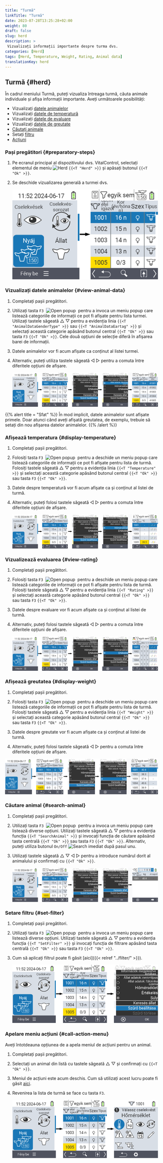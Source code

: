 ```yaml
---
title: "Turmă"
linkTitle: "Turmă"
date: 2023-07-28T13:25:28+02:00
weight: 80
draft: false
slug: herd
description: >
 Vizualizați informații importante despre turma dvs.
categories: [Herd]
tags: [Herd, Temperature, Weight, Rating, Animal data]
translationKey: herd
---
```

## Turmă {#herd}

În cadrul meniului Turmă, puteți vizualiza întreaga turmă, căuta animale individuale și afișa informații importante. Aveți următoarele posibilități:

- Vizualizați [datele animalelor](#view-animal-data)
- Vizualizați [datele de temperatură](#display-temperature)
- Vizualizați [datele de evaluare](#view-rating)
- Vizualizați [datele de greutate](#view-rating)
- [Căutați animale](#search-animal)
- Setați [filtru](#set-filter)
- [Acțiuni](#call-action-menu)

### Pași pregătitori {#preparatory-steps}

1. Pe ecranul principal al dispozitivului dvs. VitalControl, selectați elementul de meniu <img src="/icons/main/herd.svg" width="60" align="bottom" alt="Herd" /> `{{<T "Herd" >}}` și apăsați butonul `{{<T "Ok" >}}`.

2. Se deschide vizualizarea generală a turmei dvs.

    ![VitalControl: Menu Herd](images/herde.png "Herd")

### Vizualizați datele animalelor {#view-animal-data}

1. Completați pașii pregătitori.

2. Utilizați tasta `F3` &nbsp;<img src="/icons/footer/open-popup.svg" width="15" align="bottom" alt="Open popup" />&nbsp; pentru a invoca un meniu popup care listează categoriile de informații ce pot fi afișate pentru lista turmei. Utilizați tastele săgeată △ ▽ pentru a evidenția linia `{{<T "AnimalDataGenderType" >}}` sau `{{<T "AnimalDataEartag" >}}` și selectați această categorie apăsând butonul central `{{<T "Ok" >}}` sau tasta `F3` `{{<T "Ok" >}}`. Cele două opțiuni de selecție diferă în afișarea barei de informații.

3. Datele animalelor vor fi acum afișate ca conținut al listei turmei.

4. Alternativ, puteți utiliza tastele săgeată ◁ ▷ pentru a comuta între diferitele opțiuni de afișare.

    ![VitalControl: Menu Herd](images/animaldata.png "View animal data")

{{% alert title = "Sfat" %}}
În mod implicit, datele animalelor sunt afișate primele. Doar atunci când aveți afișată greutatea, de exemplu, trebuie să setați din nou afișarea datelor animalelor.
{{% /alert %}}

### Afișează temperatura {#display-temperature}

1. Completați pașii pregătitori.

2. Folosiți tasta `F3` &nbsp;<img src="/icons/footer/open-popup.svg" width="15" align="bottom" alt="Open popup" />&nbsp; pentru a deschide un meniu popup care listează categoriile de informații ce pot fi afișate pentru lista de turmă. Folosiți tastele săgeată △ ▽ pentru a evidenția linia `{{<T "Temperature" >}}` și selectați această categorie apăsând butonul central `{{<T "Ok" >}}` sau tasta `F3` `{{<T "Ok" >}}`.

3. Datele despre temperatură vor fi acum afișate ca și conținut al listei de turmă.

4. Alternativ, puteți folosi tastele săgeată ◁ ▷ pentru a comuta între diferitele opțiuni de afișare.

    ![VitalControl: Menu Herd](images/temperature.png "Display temperature")

### Vizualizează evaluarea {#view-rating}

1. Completați pașii pregătitori.

2. Folosiți tasta `F3` &nbsp;<img src="/icons/footer/open-popup.svg" width="15" align="bottom" alt="Open popup" />&nbsp; pentru a deschide un meniu popup care listează categoriile de informații ce pot fi afișate pentru lista de turmă. Folosiți tastele săgeată △ ▽ pentru a evidenția linia `{{<T "Rating" >}}` și selectați această categorie apăsând butonul central `{{<T "Ok" >}}` sau tasta `F3` `{{<T "Ok" >}}`.

3. Datele despre evaluare vor fi acum afișate ca și conținut al listei de turmă.

4. Alternativ, puteți folosi tastele săgeată ◁ ▷ pentru a comuta între diferitele opțiuni de afișare.

    ![VitalControl: Menu Herd](images/rating.png "View rating")

### Afișează greutatea {#display-weight}

1. Completați pașii pregătitori.

2. Folosiți tasta `F3` &nbsp;<img src="/icons/footer/open-popup.svg" width="15" align="bottom" alt="Open popup" />&nbsp; pentru a deschide un meniu popup care listează categoriile de informații ce pot fi afișate pentru lista de turmă. Folosiți tastele săgeată △ ▽ pentru a evidenția linia `{{<T "Weight" >}}` și selectați această categorie apăsând butonul central `{{<T "Ok" >}}` sau tasta `F3` `{{<T "Ok" >}}`.

3. Datele despre greutate vor fi acum afișate ca și conținut al listei de turmă.

4. Alternativ, puteți folosi tastele săgeată ◁ ▷ pentru a comuta între diferitele opțiuni de afișare.

![VitalControl: Menu Herd](images/weight.png "Afișează greutatea")

### Căutare animal {#search-animal}

1. Completați pașii pregătitori.

2. Utilizați tasta `F3` &nbsp;<img src="/icons/footer/open-popup.svg" width="15" align="bottom" alt="Open popup" />&nbsp; pentru a invoca un meniu popup care listează diverse opțiuni. Utilizați tastele săgeată △ ▽ pentru a evidenția funcția `{{<T "SearchAnimal" >}}` și invocați funcția de căutare apăsând tasta centrală `{{<T "Ok" >}}` sau tasta `F3` `{{<T "Ok" >}}`. Alternativ, puteți utiliza butonul `On/Off` <img src="/icons/footer/search.svg" width="15" align="bottom" alt="Search" /> imediat după pasul unu.

3. Utilizați tastele săgeată △ ▽ ◁ ▷ pentru a introduce numărul dorit al animalului și confirmați cu `{{<T "Ok" >}}`.

    ![VitalControl: Menu Herd](images/search.png "Căutare animal")

### Setare filtru {#set-filter}

1. Completați pașii pregătitori.

2. Utilizați tasta `F3` &nbsp;<img src="/icons/footer/open-popup.svg" width="15" align="bottom" alt="Open popup" />&nbsp; pentru a invoca un meniu popup care listează diverse opțiuni. Utilizați tastele săgeată △ ▽ pentru a evidenția funcția `{{<T "SetFilter" >}}` și invocați funcția de filtrare apăsând tasta centrală `{{<T "Ok" >}}` sau tasta `F3` `{{<T "Ok" >}}`.

3. Cum să aplicați filtrul poate fi găsit [aici]({{< relref "../filter/" >}}).

    ![VitalControl: Menu Herd](images/setfilter.png "Căutare animal")

### Apelare meniu acțiuni {#call-action-menu}

Aveți întotdeauna opțiunea de a apela meniul de acțiuni pentru un animal.

1. Completați pașii pregătitori.

2. Selectați un animal din listă cu tastele săgeată △ ▽ și confirmați cu `{{<T "Ok" >}}`.

3. Meniul de acțiuni este acum deschis. Cum să utilizați acest lucru poate fi găsit [aici](../actions).

4. Revenirea la lista de turmă se face cu tasta `F3`.

    ![VitalControl: Menu Herd](images/action.png "Apelare acțiuni")
